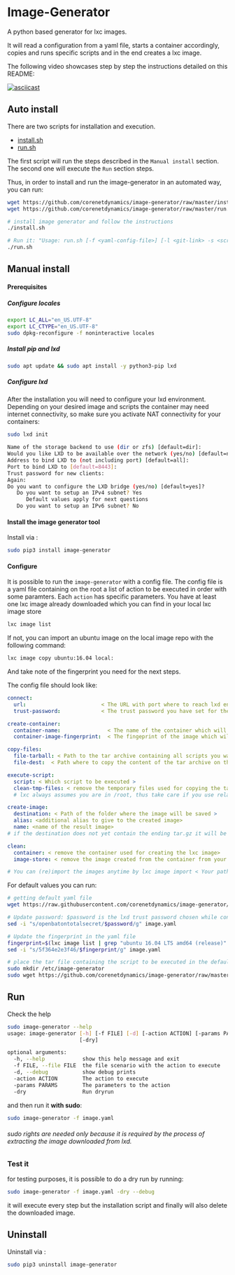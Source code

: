 # Image-Generator

A python based generator for lxc images.

It will read a configuration from a yaml file, starts a container accordingly,
copies and runs specific scripts and in the end creates a lxc image.

The following video showcases step by step the instructions detailed on this README: 

[![asciicast](https://asciinema.org/a/153313.png)](https://asciinema.org/a/153313)

## Auto install

There are two scripts for installation and execution. 

* [install.sh](https://github.com/corenetdynamics/image-generator/raw/master/install.sh)
* [run.sh](https://github.com/corenetdynamics/image-generator/raw/master/run.sh)

The first script will run the steps described in the `Manual install` section. The second one will execute the `Run` section steps.

Thus, in order to install and run the image-generator in an automated way, you can run:

```bash
wget https://github.com/corenetdynamics/image-generator/raw/master/install.sh
wget https://github.com/corenetdynamics/image-generator/raw/master/run.sh

# install image generator and follow the instructions
./install.sh

# Run it: "Usage: run.sh [-f <yaml-config-file>] [-l <git-link> -s <script-name>] [-d]". For default values just run it as follows
./run.sh 

```  

## Manual install

#### Prerequisites

##### Configure locales

```bash
export LC_ALL="en_US.UTF-8"
export LC_CTYPE="en_US.UTF-8"
sudo dpkg-reconfigure -f noninteractive locales
```
##### Install pip and lxd

```sh
sudo apt update && sudo apt install -y python3-pip lxd
```

##### Configure lxd

After the installation you will need to configure your lxd environment.
Depending on your desired image and scripts the container may need internet connectivity,
so make sure you activate NAT connectivity for your containers:

```sh
sudo lxd init

Name of the storage backend to use (dir or zfs) [default=dir]:
Would you like LXD to be available over the network (yes/no) [default=no]? yes
Address to bind LXD to (not including port) [default=all]:
Port to bind LXD to [default=8443]:
Trust password for new clients:
Again:
Do you want to configure the LXD bridge (yes/no) [default=yes]?
   Do you want to setup an IPv4 subnet? Yes
      Default values apply for next questions
   Do you want to setup an IPv6 subnet? No
```

#### Install the image generator tool

Install via :

```bash
sudo pip3 install image-generator
```

#### Configure 

It is possible to run the `image-generator` with a config file. The config file is a yaml file containing on the root a list of action to be executed in order with some paramters. Each `action` has specific parameters.
You have at least one lxc image already downloaded which you can find in your local lxc image store

```sh
lxc image list
```

If not, you can import an ubuntu image on the local image repo with the following command:

```sh
lxc image copy ubuntu:16.04 local:
```

And take note of the fingerprint you need for the next steps.


The config file should look like:

```yaml
connect:
  url:                        < The URL with port where to reach lxd engine >               # Mandatory
  trust-password:             < The trust password you have set for the lxd environment >                    # Mandatory

create-container:
  container-name:               < The name of the container which will be created >                                 # default: "image-generator"
  container-image-fingerprint:  < The fingeprint of the image which will be used as base image for the container >  # Mandatory; you do not need the complete image fingerprint, the one shown by lxc image list is enough

copy-files:
  file-tarball: < Path to the tar archive containing all scripts you want to push on the image >  # default: "./etc/files.tar"
  file-dest:  < Path where to copy the content of the tar archive on the container >              # default /root/files.tar

execute-script:
  script: < Which script to be executed >                                                       # Mandatory
  clean-tmp-files: < remove the temporary files used for copying the tarball on the container>  # default: False
  # lxc always assumes you are in /root, thus take care if you use relative paths to the scripts here

create-image:
  destination: < Path of the folder where the image will be saved >         # default: "/tmp"
  alias: <additional alias to give to the created image>                    # default: "Published by image-generator"
  name: <name of the result image>                                          # generated-image
# if the destination does not yet contain the ending tar.gz it will be added automatically

clean:
  container: < remove the container used for creating the lxc image>                        # default: True 
  image-store: < remove the image created from the container from your local image store>   # default: True

# You can (re)import the images anytime by lxc image import < Your path to the desired image.tar.gz > --alias < Your Alias here >
```

For default values you can run:

```bash
# getting default yaml file
wget https://raw.githubusercontent.com/corenetdynamics/image-generator/master/etc/image.yaml

# Update password: $password is the lxd trust password chosen while configuring it
sed -i "s/openbatontotalsecret/$password/g" image.yaml

# Update the fingerprint in the yaml file
fingerprint=$(lxc image list | grep "ubuntu 16.04 LTS amd64 (release)"| awk '{split($0,a,"|"); print a[3]}' | xargs)
sed -i "s/5f364e2e3f46/$fingerprint/g" image.yaml

# place the tar file containing the script to be executed in the default location
sudo mkdir /etc/image-generator
sudo wget https://github.com/corenetdynamics/image-generator/raw/master/files.tar -O /etc/image-generator/files.tar
```

## Run

Check the help

```bash
sudo image-generator --help
usage: image-generator [-h] [-f FILE] [-d] [-action ACTION] [-params PARAMS]
                       [-dry]

optional arguments:
  -h, --help            show this help message and exit
  -f FILE, --file FILE  the file scenario with the action to execute
  -d, --debug           show debug prints
  -action ACTION        The action to execute
  -params PARAMS        The parameters to the action
  -dry                  Run dryrun
```

and then run it **with sudo**:

```bash
sudo image-generator -f image.yaml
```

###### sudo rights are needed only because it is required by the process of extracting the image downloaded from lxd. 

### Test it

for testing purposes, it is possible to do a dry run by running:

```bash
sudo image-generator -f image.yaml -dry --debug
```

it will execute every step but the installation script and finally will also delete the downloaded image.

## Uninstall

Uninstall via :

```bash
sudo pip3 uninstall image-generator
```
